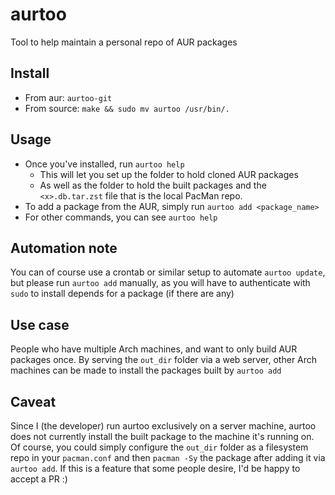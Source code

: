 # aurtoo
Tool to help maintain a personal repo of AUR packages

## Install
* From aur: `aurtoo-git`
* From source: `make && sudo mv aurtoo /usr/bin/.`

## Usage
* Once you've installed, run `aurtoo help`
    * This will let you set up the folder to hold cloned AUR packages
    * As well as the folder to hold the built packages and the `<x>.db.tar.zst` file that is the local PacMan repo.
* To add a package from the AUR, simply run `aurtoo add <package_name>`
* For other commands, you can see `aurtoo help`

## Automation note
You can of course use a crontab or similar setup to automate `aurtoo update`, but please run `aurtoo add` manually, as you will have to authenticate with `sudo` to install depends for a package (if there are any)

## Use case
People who have multiple Arch machines, and want to only build AUR packages once.
By serving the `out_dir` folder via a web server, other Arch machines can be made to install the packages built by `aurtoo add`

## Caveat
Since I (the developer) run aurtoo exclusively on a server machine, aurtoo does not currently install the built package to the machine it's running on. Of course, you could simply configure the `out_dir` folder as a filesystem repo in your `pacman.conf` and then `pacman -Sy` the package after adding it via `aurtoo add`. If this is a feature that some people desire, I'd be happy to accept a PR :)
